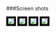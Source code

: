 ###Screen shots

<img src=https://github.com/nodengine/chatlog/raw/master/src/img/1.png style="border: 5px solid #000;" />
<img src=https://github.com/nodengine/chatlog/raw/master/src/img/1.png style="border: 5px solid #000;" />
<img src=https://github.com/nodengine/chatlog/raw/master/src/img/3.png style="border: 5px solid #000;" />
<img src=https://github.com/nodengine/chatlog/raw/master/src/img/4.png style="border: 5px solid #000;" />
